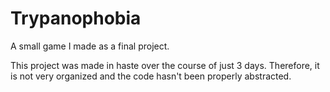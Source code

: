 # Trypanophobia
A small game I made as a final project.

This project was made in haste over the course of just 3 days. Therefore, it is not very organized and the code hasn't been properly abstracted.
